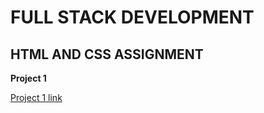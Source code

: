 # FULL STACK DEVELOPMENT

## HTML AND CSS ASSIGNMENT

**Project 1**

[Project 1 link](./Project%201%20VS%20CODE/)

